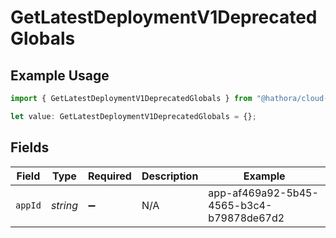 # GetLatestDeploymentV1DeprecatedGlobals

## Example Usage

```typescript
import { GetLatestDeploymentV1DeprecatedGlobals } from "@hathora/cloud-sdk-typescript/models/operations";

let value: GetLatestDeploymentV1DeprecatedGlobals = {};
```

## Fields

| Field                                    | Type                                     | Required                                 | Description                              | Example                                  |
| ---------------------------------------- | ---------------------------------------- | ---------------------------------------- | ---------------------------------------- | ---------------------------------------- |
| `appId`                                  | *string*                                 | :heavy_minus_sign:                       | N/A                                      | app-af469a92-5b45-4565-b3c4-b79878de67d2 |
